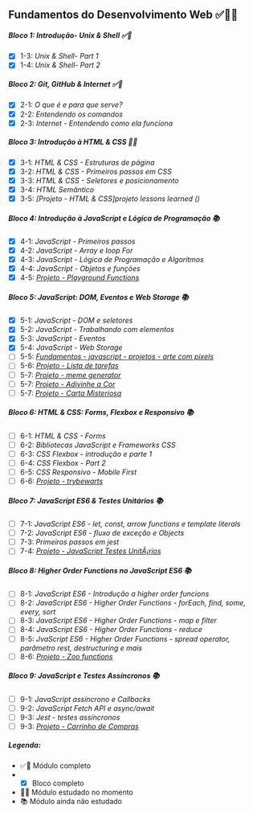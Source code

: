 

## Fundamentos do Desenvolvimento Web :white_check_mark:👩‍💻 

##### Bloco 1: Introdução- Unix & Shell ✅📘

- [x] 1-3: _Unix & Shell- Part 1_
- [x] 1-4: _Unix & Shell- Part 2_

##### Bloco 2: Git, GitHub & Internet ✅📘

- [x] 2-1: _O que é e para que serve?_
- [x] 2-2: _Entendendo os comandos_
- [x] 2-3: _Internet - Entendendo como ela funciona_

##### Bloco 3: Introdução à HTML & CSS 📍📝

- [x] 3-1: _HTML & CSS - Estruturas de página_
- [x] 3-2: _HTML & CSS - Primeiros passos em CSS_
- [x] 3-3: _HTML & CSS - Seletores e posicionamento_
- [x] 3-4: _HTML Semântico_
- [x] 3-5: _[Projeto - HTML & CSS]projeto lessons learned ()_

##### Bloco 4: Introdução à JavaScript e Lógica de Programação 📚
 
- [x] 4-1: _JavaScript - Primeiros passos_
- [x] 4-2: _JavaScript - Array e loop For_
- [x] 4-3: _JavaScript - Lógica de Programação e Algoritmos_
- [x] 4-4: _JavaScript - Objetos e funções_
- [x] 4-5: _[Projeto - Playground Functions]()_

##### Bloco 5: JavaScript: DOM, Eventos e Web Storage 📚
- [x] 5-1: _JavaScript - DOM e seletores_
- [x] 5-2: _JavaScript - Trabalhando com elementos_
- [x] 5-3: _JavaScript - Eventos_
- [x] 5-4: _JavaScript - Web Storage_
- [ ] 5-5: _[Fundamentos - javascript - projetos - arte com pixels]()_
- [ ] 5-6: _[Projeto - Lista de tarefas]()_
- [ ] 5-7: _[Projeto - meme generator]()_
- [ ] 5-7: _[Projeto - Adivinhe a Cor]()_
- [ ] 5-7: _[Projeto - Carta Misteriosa]()_

##### Bloco 6: HTML & CSS: Forms, Flexbox e Responsivo 📚

- [ ] 6-1: _HTML & CSS - Forms_
- [ ] 6-2: _Bibliotecas JavaScript e Frameworks CSS_
- [ ] 6-3: _CSS Flexbox - introdução e parte 1_
- [ ] 6-4: _CSS Flexbox - Part 2_
- [ ] 6-5: _CSS Responsivo - Mobile First_
- [ ] 6-6: _[Projeto - trybewarts]()_

##### Bloco 7: JavaScript ES6 & Testes Unitários 📚

- [ ] 7-1: _JavaScript ES6 - let, const, arrow functions e template literals_
- [ ] 7-2: _JavaScript ES6 - fluxo de exceção e Objects_
- [ ] 7-3: _Primeiros passos em jest_
- [ ] 7-4: _[Projeto - JavaScript Testes UnitÃ¡rios]()_

##### Bloco 8: Higher Order Functions no JavaScript ES6 📚

- [ ] 8-1: _JavaScript ES6 - Introdução a higher order funcions_
- [ ] 8-2: _JavaScript ES6 - Higher Order Functions - forEach, find, some, every, sort_
- [ ] 8-3: _JavaScript ES6 - Higher Order Functions - map  e filter_
- [ ] 8-4: _JavaScript ES6 - Higher Order Functions - reduce_
- [ ] 8-5: _JvaScript ES6 - Higher Order Functions - spread operator, parâmetro rest, destructuring e mais_
- [ ] 8-6: _[Projeto - Zoo functions]()_

##### Bloco 9: JavaScript e Testes Assíncronos 📚

- [ ] 9-1: _JavaScript assíncrono e Callbacks_
- [ ] 9-2: _JavaScript Fetch API e async/await_
- [ ] 9-3: _Jest - testes assíncronos_
- [ ] 9-3: _[Projeto - Carrinho de Compras]()_

##### Legenda: 
- ✅📘 Módulo completo
- -  [x] Bloco completo
- 📍📝 Módulo estudado no momento
- 📚 Módulo ainda não estudado 

